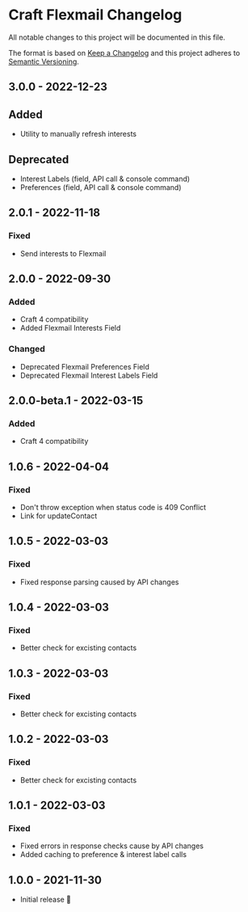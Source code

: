 # Craft Flexmail Changelog

All notable changes to this project will be documented in this file.

The format is based on [Keep a Changelog](http://keepachangelog.com/) and this project adheres to [Semantic Versioning](http://semver.org/).

## 3.0.0 - 2022-12-23
## Added
- Utility to manually refresh interests

## Deprecated
- Interest Labels (field, API call & console command)
- Preferences (field, API call & console command)

## 2.0.1 - 2022-11-18
### Fixed
- Send interests to Flexmail

## 2.0.0 - 2022-09-30
### Added
- Craft 4 compatibility
- Added Flexmail Interests Field
### Changed
- Deprecated Flexmail Preferences Field
- Deprecated Flexmail Interest Labels Field

## 2.0.0-beta.1 - 2022-03-15
### Added
- Craft 4 compatibility

## 1.0.6 - 2022-04-04
### Fixed
- Don't throw exception when status code is 409 Conflict
- Link for updateContact

## 1.0.5 - 2022-03-03
### Fixed
- Fixed response parsing caused by API changes


## 1.0.4 - 2022-03-03
### Fixed
- Better check for excisting contacts


## 1.0.3 - 2022-03-03
### Fixed
- Better check for excisting contacts


## 1.0.2 - 2022-03-03
### Fixed
- Better check for excisting contacts



## 1.0.1 - 2022-03-03
### Fixed
- Fixed errors in response checks cause by API changes
- Added caching to  preference & interest label calls

## 1.0.0 - 2021-11-30

- Initial release 🎉

